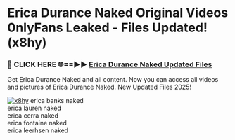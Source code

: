 # Erica Durance Naked Original Videos 0nlyFans Leaked - Files Updated! (x8hy)

<h3>🔴 CLICK HERE 🌐==►► <a href="https://tinyurl.com/up5wt9bj" rel="nofollow">Erica Durance Naked Updated Files</a></h3>

Get Erica Durance Naked and all content. Now you can access all videos and pictures of Erica Durance Naked. New Updated Files 2025!

[![x8hy](https://i.imgur.com/ABiUzMV.gif)](https://tinyurl.com/up5wt9bj)
erica banks naked<br>
erica lauren naked<br>
erica cerra naked<br>
erica fontaine naked<br>
erica leerhsen naked